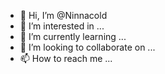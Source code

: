 - 👋 Hi, I’m @Ninnacold
- 👀 I’m interested in ...
- 🌱 I’m currently learning ...
- 💞️ I’m looking to collaborate on ...
- 📫 How to reach me ...

<!---
Ninnacold/Ninnacold is a ✨ special ✨ repository because its `README.md` (this file) appears on your GitHub profile.
You can click the Preview link to take a look at your changes.
--->
